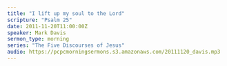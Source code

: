 ```yaml
---
title: "I lift up my soul to the Lord"
scripture: "Psalm 25"
date: 2011-11-20T11:00:00Z
speaker: Mark Davis
sermon_type: morning
series: "The Five Discourses of Jesus"
audio: https://pcpcmorningsermons.s3.amazonaws.com/20111120_davis.mp3 
---
```



